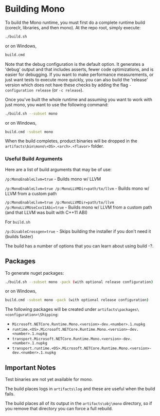 # Building Mono

To build the Mono runtime, you must first do a complete runtime build (coreclr, libraries, and then mono).  At the repo root, simply execute:

```bash
./build.sh 
```
or on Windows,
```bat
build.cmd
```
Note that the debug configuration is the default option. It generates a 'debug' output and that includes asserts, fewer code optimizations, and is easier for debugging. If you want to make performance measurements, or just want tests to execute more quickly, you can also build the 'release' version which does not have these checks by adding the flag `-configuration release` (or `-c release`).
 

Once you've built the whole runtime and assuming you want to work with just mono, you want to use the following command:

```bash
./build.sh --subset mono
```
or on Windows,
```bat
build.cmd -subset mono
```
When the build completes, product binaries will be dropped in the `artifacts\bin\mono\<OS>.<arch>.<flavor>` folder.

### Useful Build Arguments
Here are a list of build arguments that may be of use:

`/p:MonoEnableLlvm=true` - Builds mono w/ LLVM

`/p:MonoEnableLlvm=true /p:MonoLLVMDir=path/to/llvm` - Builds mono w/ LLVM from a custom path

`/p:MonoEnableLlvm=true /p:MonoLLVMDir=path/to/llvm /p:MonoLLVMUseCxx11Abi=true` - Builds mono w/ LLVM 
from a custom path (and that LLVM was built with C++11 ABI)

For `build.sh`

`/p:DisableCrossgen=true` - Skips building the installer if you don't need it (builds faster)

The build has a number of options that you can learn about using build -?.

## Packages

To generate nuget packages:

```bash
./build.sh --subset mono -pack (with optional release configuration)
```
or on Windows,
```bat
build.cmd -subset mono -pack (with optional release configuration)
```

The following packages will be created under `artifacts\packages\<configuration>\Shipping`:

- `Microsoft.NETCore.Runtime.Mono.<version>-dev.<number>.1.nupkg`
- `runtime.<OS>.Microsoft.NETCore.Runtime.Mono.<version>-dev.<number>.1.nupkg`
- `transport.Microsoft.NETCore.Runtime.Mono.<version>-dev.<number>.1.nupkg`
- `transport.runtime.<OS>.Microsoft.NETCore.Runtime.Mono.<version>-dev.<number>.1.nupkg`

## Important Notes 

Test binaries are not yet available for mono.

The build places logs in `artifacts\log` and these are useful when the build fails.

The build places all of its output in the `artifacts\obj\mono` directory, so if you remove that directory you can force a
full rebuild.
